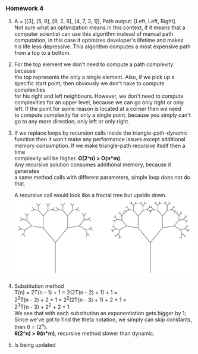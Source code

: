 ### Homework 4

1)  A = [[3], [5, 8], [9, 2, 6], [4, 7, 3, 1]],
    Path output: [Left, Left, Right].  
    Not sure what an optimization means in this context, if it means that a  
    computer scientist can use this algorithm instead of manual path  
    computation, in this case it optimizes developer's lifetime and makes  
    his life less depressive. This algorithm computes a most expensive path  
    from a top to a bottom.
   
2)  For the top element we don't need to compute a path complexity because  
    the top represents the only a single element. Also, if we pick up a  
    specific start point, then obviously we don't have to compute complexities  
    for his right and left neighbours. However, we don't need to compute  
    complexities for an upper level, because we can go only right or only  
    left. If the point for some reason is located at a corner then we need  
    to compute complexity for only a single point, because you simply can't  
    go to any more direction, only left or only right.
    
3)  If we replace loops by recursion calls inside the triangle-path-dynamic  
    function then it won't make any performance issues except additional   
    memory consumption. If we make triangle-path recursive itself then a time  
    complexity will be higher. **O(2^n) > O(n*m)**.  
    Any recursive solution consumes additional memory, because it generates  
    a same method calls with different parameters, simple loop does not do that.  
    
    A recursive call would look like a fractal tree but upside down.
    ![alt text](fractal-tree.png)
    
    
4)  Substitution method  
    T(n) = 2T(n - 1) + 1 = 2(2T(n - 2) + 1) + 1 =  
    2<sup>2</sup>T(n - 2) + 2 + 1 = 2<sup>2</sup>(2T(n - 3) + 1) + 2 + 1 =  
    2<sup>3</sup>T(n - 3) + 2<sup>2</sup> + 2 + 1  
    We see that with each substitution an exponentiation gets bigger by 1;  
    Since we've got to find the theta notation, we simply can skip constants,  
    then θ = (2<sup>n</sup>).  
    **θ(2^n) > θ(n*m)**, recursive method slower than dynamic.

5)  Is being updated
    
   